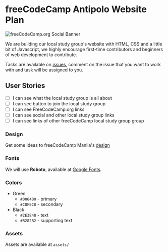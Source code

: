 # freeCodeCamp Antipolo Website Plan

![freeCodeCamp.org Social Banner](https://s3.amazonaws.com/freecodecamp/wide-social-banner.png)

We are building our local study group's website with HTML, CSS and a little bit of Javascript, we highly encourage first-time contributors and beginners of web development to contribute.

Tasks are available on [issues](https://github.com/fccantipolo/fccantipolo.github.io/issues), comment on the issue that you want to work with and task will be assigned to you.

## User Stories

- [ ] I can see what the local study group is all about
- [ ] I can see button to join the local study group
- [ ] I can see FreeCodeCamp.org links
- [ ] I can see social and other local study group links
- [ ] I can see links of other freeCodeCamp local study group group

### Design

Get some ideas to freeCodeCamp Manila's [design](https://www.figma.com/proto/ZDkwUTcrWZvv67wCdnt6Xu/freeCodeCamp-Manila?node-id=47%3A1&scaling=scale-down-width)

### Fonts

We will use **Roboto**, available at [Google Fonts](https://fonts.google.com).


### Colors

- Green
  - `#006400` - primary
  - `#C8FEC8` - secondary
- Black
  - `#2E3E48` - text
  - `#828282` - supporting text

### Assets

Assets are available at `assets/`
